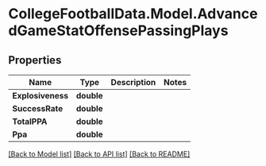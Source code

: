 # CollegeFootballData.Model.AdvancedGameStatOffensePassingPlays

## Properties

Name | Type | Description | Notes
------------ | ------------- | ------------- | -------------
**Explosiveness** | **double** |  | 
**SuccessRate** | **double** |  | 
**TotalPPA** | **double** |  | 
**Ppa** | **double** |  | 

[[Back to Model list]](../../README.md#documentation-for-models) [[Back to API list]](../../README.md#documentation-for-api-endpoints) [[Back to README]](../../README.md)

